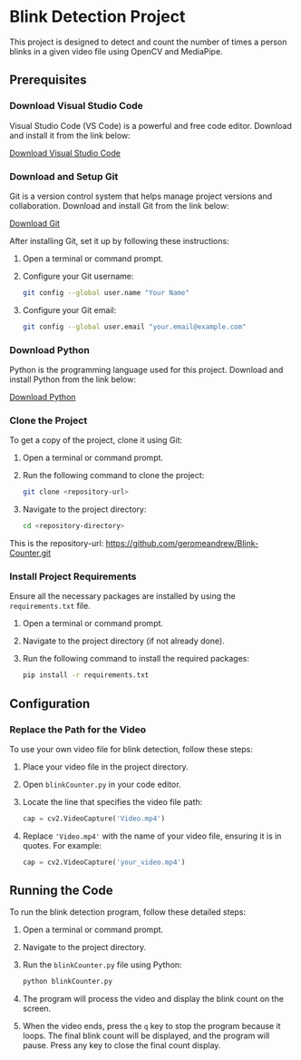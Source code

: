 
# Blink Detection Project

This project is designed to detect and count the number of times a person blinks in a given video file using OpenCV and MediaPipe.

## Prerequisites

### Download Visual Studio Code

Visual Studio Code (VS Code) is a powerful and free code editor. Download and install it from the link below:

[Download Visual Studio Code](https://code.visualstudio.com/Download)

### Download and Setup Git

Git is a version control system that helps manage project versions and collaboration. Download and install Git from the link below:

[Download Git](https://git-scm.com/downloads)

After installing Git, set it up by following these instructions:

1. Open a terminal or command prompt.
2. Configure your Git username:

   ```sh
   git config --global user.name "Your Name"
   ```

3. Configure your Git email:

   ```sh
   git config --global user.email "your.email@example.com"
   ```

### Download Python

Python is the programming language used for this project. Download and install Python from the link below:

[Download Python](https://www.python.org/downloads/)

### Clone the Project

To get a copy of the project, clone it using Git:

1. Open a terminal or command prompt.
2. Run the following command to clone the project:

   ```sh
   git clone <repository-url>
   ```

3. Navigate to the project directory:

   ```sh
   cd <repository-directory>
   ```

This is the repository-url: https://github.com/geromeandrew/Blink-Counter.git

### Install Project Requirements

Ensure all the necessary packages are installed by using the `requirements.txt` file.

1. Open a terminal or command prompt.
2. Navigate to the project directory (if not already done).
3. Run the following command to install the required packages:

   ```sh
   pip install -r requirements.txt
   ```

## Configuration

### Replace the Path for the Video

To use your own video file for blink detection, follow these steps:

1. Place your video file in the project directory.
2. Open `blinkCounter.py` in your code editor.
3. Locate the line that specifies the video file path:

   ```python
   cap = cv2.VideoCapture('Video.mp4')
   ```

4. Replace `'Video.mp4'` with the name of your video file, ensuring it is in quotes. For example:

   ```python
   cap = cv2.VideoCapture('your_video.mp4')
   ```

## Running the Code

To run the blink detection program, follow these detailed steps:

1. Open a terminal or command prompt.
2. Navigate to the project directory.
3. Run the `blinkCounter.py` file using Python:

   ```sh
   python blinkCounter.py
   ```

4. The program will process the video and display the blink count on the screen.
5. When the video ends, press the `q` key to stop the program because it loops. The final blink count will be displayed, and the program will pause. Press any key to close the final count display.
